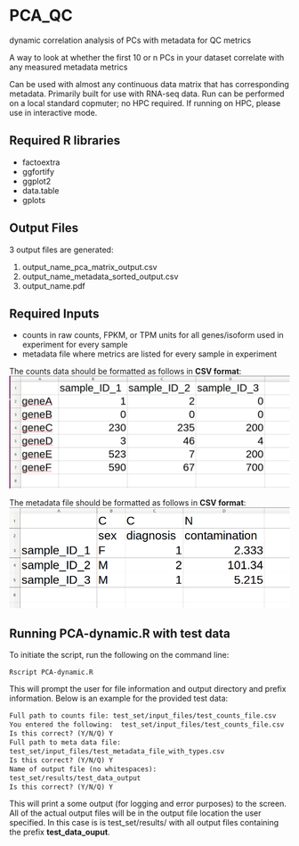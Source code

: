 # PCA_QC
dynamic correlation analysis of PCs with metadata for QC metrics

A way to look at whether the first 10 or n PCs in your dataset correlate with any measured metadata metrics

Can be used with almost any continuous data matrix that has corresponding metadata.  Primarily built for use with RNA-seq data.  Run can be performed on a local standard copmuter; no HPC required.  If running on HPC, please use in interactive mode.

## Required R libraries  
* factoextra
* ggfortify
* ggplot2
* data.table
* gplots

## Output Files  
3 output files are generated:  
1. output_name_pca_matrix_output.csv  
2. output_name_metadata_sorted_output.csv  
3. output_name.pdf  


## Required Inputs
* counts in raw counts,  FPKM, or TPM units for all genes/isoform used in experiment for every sample
* metadata file where metrics are listed for every sample in experiment  

The counts data should be formatted as follows in **CSV format**:  
![alt text](https://github.com/tbrunetti/PCA_QC/blob/develop/counts_file_format.png "counts file format")  

The metadata file should be formatted as follows in **CSV format**:  
![alt text](https://github.com/tbrunetti/PCA_QC/blob/develop/metadata_file_format.png "metadata file format")  

## Running PCA-dynamic.R with test data

To initiate the script, run the following on the command line:
```
Rscript PCA-dynamic.R
```

This will prompt the user for file information and output directory and prefix information.  Below is an example for the provided test data:

```
Full path to counts file: test_set/input_files/test_counts_file.csv
You entered the following:  test_set/input_files/test_counts_file.csv
Is this correct? (Y/N/Q) Y
Full path to meta data file: test_set/input_files/test_metadata_file_with_types.csv
Is this correct? (Y/N/Q) Y
Name of output file (no whitespaces): test_set/results/test_data_output
Is this correct? (Y/N/Q) Y
```

This will print a some output (for logging and error purposes) to the screen.  All of the actual output files will be in the output file location the user specified.  In this case is is test_set/results/ with all output files containing the prefix **test_data_ouput**.



